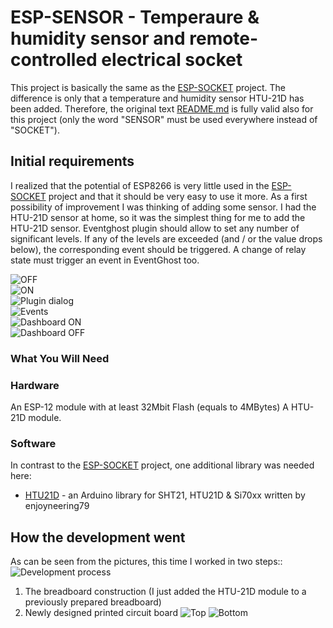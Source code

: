# ESP-SENSOR - Temperaure & humidity sensor and remote-controlled electrical socket
This project is basically the same as the [ESP-SOCKET](https://github.com/Pako2/EventGhostPlugins/tree/master/ESP-SOCKET) project. The difference is only that a temperature and humidity sensor HTU-21D has been added.
Therefore, the original text [README.md](https://github.com/Pako2/EventGhostPlugins/tree/master/ESP-SOCKET/README.md) is fully valid also for this project (only the word "SENSOR" must be used everywhere instead of "SOCKET").

## Initial requirements
I realized that the potential of ESP8266 is very little used in the [ESP-SOCKET](https://github.com/Pako2/EventGhostPlugins/tree/master/ESP-SOCKET) project and that it should be very easy to use it more.
As a first possibility of improvement I was thinking of adding some sensor. I had the HTU-21D sensor at home, so it was the simplest thing for me to add the HTU-21D sensor.
Eventghost plugin should allow to set any number of significant levels.
If any of the levels are exceeded (and / or the value drops below), the corresponding event should be triggered.
A change of relay state must trigger an event in EventGhost too.

![OFF](https://github.com/Pako2/EventGhostPlugins/raw/master/ESP-SENSOR/Arduino/demo/OFF_1184x630.png)  
![ON](https://github.com/Pako2/EventGhostPlugins/raw/master/ESP-SENSOR/Arduino/demo/ON_1184x630.png)  
![Plugin dialog](https://github.com/Pako2/EventGhostPlugins/raw/master/ESP-SENSOR/Arduino/demo/EG_Plugin.png)  
![Events](https://github.com/Pako2/EventGhostPlugins/raw/master/ESP-SENSOR/Arduino/demo/EG_Events.png)  
![Dashboard ON](https://github.com/Pako2/EventGhostPlugins/raw/master/ESP-SENSOR/Arduino/demo/EG_ON.png)  
![Dashboard OFF](https://github.com/Pako2/EventGhostPlugins/raw/master/ESP-SENSOR/Arduino/demo/EG_OFF.png)

### What You Will Need 
### Hardware
An ESP-12 module with at least 32Mbit Flash (equals to 4MBytes)
A HTU-21D module.

### Software
In contrast to the [ESP-SOCKET](https://github.com/Pako2/EventGhostPlugins/tree/master/ESP-SOCKET) project, one additional library was needed here:
* [HTU21D](https://github.com/enjoyneering/)  - an Arduino library for SHT21, HTU21D & Si70xx written by enjoyneering79

## How the development went
As can be seen from the pictures, this time I worked in two steps:: ![Development process](https://github.com/Pako2/EventGhostPlugins/raw/master/ESP-SENSOR/Arduino/demo/development_process.png)
1) The breadboard construction (I just added the HTU-21D module to a previously prepared breadboard)
2) Newly designed printed circuit board
![Top](https://github.com/Pako2/EventGhostPlugins/raw/master/ESP-SENSOR/Arduino/demo/top.png)
![Bottom](https://github.com/Pako2/EventGhostPlugins/raw/master/ESP-SENSOR/Arduino/demo/bottom.png)
